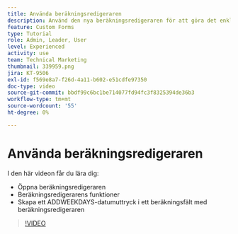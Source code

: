 ```yaml
---
title: Använda beräkningsredigeraren
description: Använd den nya beräkningsredigeraren för att göra det enklare än någonsin att skapa beräknade anpassade fält.
feature: Custom Forms
type: Tutorial
role: Admin, Leader, User
level: Experienced
activity: use
team: Technical Marketing
thumbnail: 339959.png
jira: KT-9506
exl-id: f569e8a7-f26d-4a11-b602-e51cdfe97350
doc-type: video
source-git-commit: bbdf99c6bc1be714077fd94fc3f8325394de36b3
workflow-type: tm+mt
source-wordcount: '55'
ht-degree: 0%

---
```


# Använda beräkningsredigeraren

I den här videon får du lära dig:

* Öppna beräkningsredigeraren
* Beräkningsredigerarens funktioner
* Skapa ett ADDWEEKDAYS-datumuttryck i ett beräkningsfält med beräkningsredigeraren

>[!VIDEO](https://video.tv.adobe.com/v/339959/?quality=12&learn=on&enablevpops=1)
